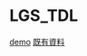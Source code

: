 # LGS_TDL

[demo](https://xup655.github.io/LGS_TDL)
[既有資料](https://xup655.github.io/LGS_TDL/index_1.html)
